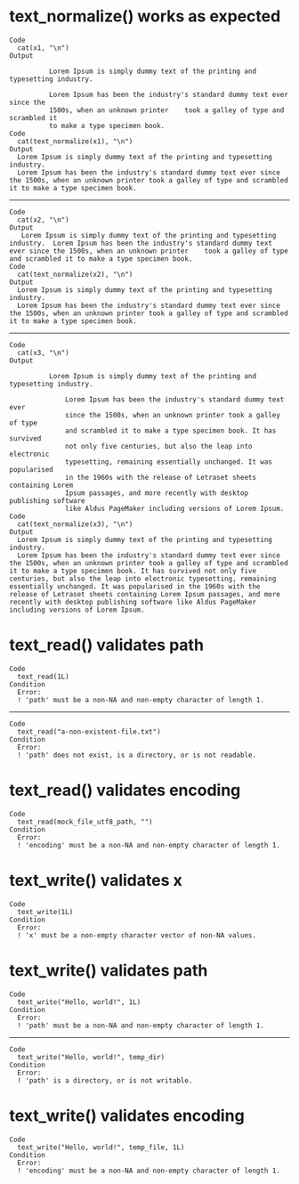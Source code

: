 # text_normalize() works as expected

    Code
      cat(x1, "\n")
    Output
      
              Lorem Ipsum is simply dummy text of the printing and typesetting industry.
      
              Lorem Ipsum has been the industry's standard dummy text ever since the
              1500s, when an unknown printer    took a galley of type and scrambled it
              to make a type specimen book. 
    Code
      cat(text_normalize(x1), "\n")
    Output
      Lorem Ipsum is simply dummy text of the printing and typesetting industry.
      Lorem Ipsum has been the industry's standard dummy text ever since the 1500s, when an unknown printer took a galley of type and scrambled it to make a type specimen book. 

---

    Code
      cat(x2, "\n")
    Output
       Lorem Ipsum is simply dummy text of the printing and typesetting industry.  Lorem Ipsum has been the industry's standard dummy text ever since the 1500s, when an unknown printer    took a galley of type and scrambled it to make a type specimen book. 
    Code
      cat(text_normalize(x2), "\n")
    Output
      Lorem Ipsum is simply dummy text of the printing and typesetting industry.
      Lorem Ipsum has been the industry's standard dummy text ever since the 1500s, when an unknown printer took a galley of type and scrambled it to make a type specimen book. 

---

    Code
      cat(x3, "\n")
    Output
      
              Lorem Ipsum is simply dummy text of the printing and typesetting industry.
      
                  Lorem Ipsum has been the industry's standard dummy text ever
                  since the 1500s, when an unknown printer took a galley of type
                  and scrambled it to make a type specimen book. It has survived
                  not only five centuries, but also the leap into electronic
                  typesetting, remaining essentially unchanged. It was popularised
                  in the 1960s with the release of Letraset sheets containing Lorem
                  Ipsum passages, and more recently with desktop publishing software
                  like Aldus PageMaker including versions of Lorem Ipsum. 
    Code
      cat(text_normalize(x3), "\n")
    Output
      Lorem Ipsum is simply dummy text of the printing and typesetting industry.
      Lorem Ipsum has been the industry's standard dummy text ever since the 1500s, when an unknown printer took a galley of type and scrambled it to make a type specimen book. It has survived not only five centuries, but also the leap into electronic typesetting, remaining essentially unchanged. It was popularised in the 1960s with the release of Letraset sheets containing Lorem Ipsum passages, and more recently with desktop publishing software like Aldus PageMaker including versions of Lorem Ipsum. 

# text_read() validates path

    Code
      text_read(1L)
    Condition
      Error:
      ! 'path' must be a non-NA and non-empty character of length 1.

---

    Code
      text_read("a-non-existent-file.txt")
    Condition
      Error:
      ! 'path' does not exist, is a directory, or is not readable.

# text_read() validates encoding

    Code
      text_read(mock_file_utf8_path, "")
    Condition
      Error:
      ! 'encoding' must be a non-NA and non-empty character of length 1.

# text_write() validates x

    Code
      text_write(1L)
    Condition
      Error:
      ! 'x' must be a non-empty character vector of non-NA values.

# text_write() validates path

    Code
      text_write("Hello, world!", 1L)
    Condition
      Error:
      ! 'path' must be a non-NA and non-empty character of length 1.

---

    Code
      text_write("Hello, world!", temp_dir)
    Condition
      Error:
      ! 'path' is a directory, or is not writable.

# text_write() validates encoding

    Code
      text_write("Hello, world!", temp_file, 1L)
    Condition
      Error:
      ! 'encoding' must be a non-NA and non-empty character of length 1.

